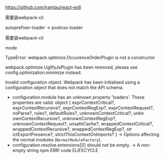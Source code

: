 https://github.com/jrainlau/react-es6


需要装webpack-cli


autoprefixer-loader -> postcss-loader


需要装webpack-cli

mode


TypeError: webpack.optimize.OccurenceOrderPlugin is not a constructor

webpack.optimize.UglifyJsPlugin has been removed, please use config.optimization.minimize instead.

Invalid configuration object. Webpack has been initialised using a configuration object that does not match the API schema.
 - configuration.module has an unknown property 'loaders'. These properties are valid:
   object { exprContextCritical?, exprContextRecursive?, exprContextRegExp?, exprContextRequest?, noParse?, rules?, defaultRules?, unknownContextCritical?, unkn
ownContextRecursive?, unknownContextRegExp?, unknownContextRequest?, unsafeCache?, wrappedContextCritical?, wrappedContextRecursive?, wrappedContextRegExp?, str
ictExportPresence?, strictThisContextOnImports? }
   -> Options affecting the normal modules (`NormalModuleFactory`).
 - configuration.resolve.extensions[0] should not be empty.
   -> A non-empty string
npm ERR! code ELIFECYCLE